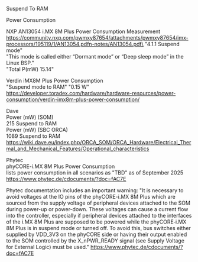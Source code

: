 Suspend To RAM

Power Consumption

NXP AN13054 i.MX 8M Plus Power Consumption Measurement\
https://community.nxp.com/pwmxy87654/attachments/pwmxy87654/imx-processors/195119/1/AN13054.pdfn-notes/AN13054.pdf\
"4.1.1 Suspend mode"\
"This mode is called either “Dormant mode” or “Deep sleep mode” in the Linux BSP."\
"Total P(mW) 15.14"

Verdin iMX8M Plus Power Consumption\
"Suspend mode to RAM" "0.15 W"\
https://developer.toradex.com/hardware/hardware-resources/power-consumption/verdin-imx8m-plus-power-consumption/

Dave\
Power (mW) (SOM)\
215 Suspend to RAM\
Power (mW) (SBC ORCA)\
1089 Suspend to RAM\
https://wiki.dave.eu/index.php/ORCA_SOM/ORCA_Hardware/Electrical_Thermal_and_Mechanical_Features/Operational_characteristics

Phytec\
phyCORE-i.MX 8M Plus Power Consumption\
lists power consumption in all scenarios as "TBD" as of September 2025\
https://www.phytec.de/cdocuments/?doc=fAC7E

Phytec documentation includes an important warning:
"It is necessary to avoid voltages at the IO pins of the phyCORE-i.MX 8M Plus which are sourced from the supply voltage of peripheral devices attached to the SOM during power-up or power-down. These voltages can cause a current flow into the controller, especially if peripheral devices attached to the interfaces of the i.MX 8M Plus are supposed to be powered while the phyCORE‑i.MX 8M Plus is in suspend mode or turned off. To avoid this, bus switches either supplied by VDD_3V3 on the phyCORE side or having their output enabled to the SOM controlled by the X_nPWR_READY signal (see Supply Voltage for External Logic) must be used."
https://www.phytec.de/cdocuments/?doc=fAC7E
